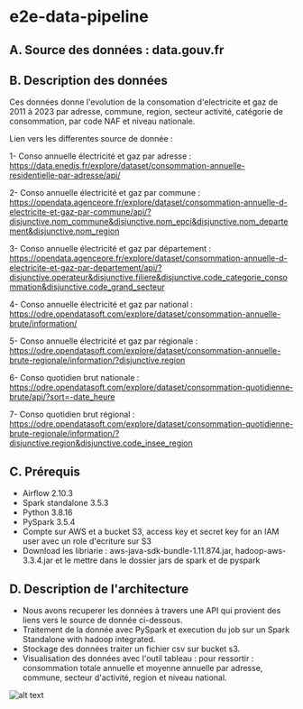 # e2e-data-pipeline

## A. Source des données : data.gouv.fr

## B. Description des données

Ces données donne l'evolution de la consomation d'electricite et gaz de 2011 à 2023 par adresse, commune, region, secteur activité, catégorie de consommation, par code NAF et niveau nationale.

Lien vers les differentes source de donnée : 

1- Conso annuelle électricité et gaz par adresse : https://data.enedis.fr/explore/dataset/consommation-annuelle-residentielle-par-adresse/api/

2- Conso annuelle électricité et gaz par commune : https://opendata.agenceore.fr/explore/dataset/consommation-annuelle-d-electricite-et-gaz-par-commune/api/?disjunctive.nom_commune&disjunctive.nom_epci&disjunctive.nom_departement&disjunctive.nom_region

3- Conso annuelle électricité et gaz par département : https://opendata.agenceore.fr/explore/dataset/consommation-annuelle-d-electricite-et-gaz-par-departement/api/?disjunctive.operateur&disjunctive.filiere&disjunctive.code_categorie_consommation&disjunctive.code_grand_secteur

4- Conso annuelle électricité et gaz par national : https://odre.opendatasoft.com/explore/dataset/consommation-annuelle-brute/information/

5- Conso annuelle électricité et gaz par régionale : https://odre.opendatasoft.com/explore/dataset/consommation-annuelle-brute-regionale/information/?disjunctive.region

6- Conso quotidien brut nationale : https://odre.opendatasoft.com/explore/dataset/consommation-quotidienne-brute/api/?sort=-date_heure

7- Conso quotidien brut régional : https://odre.opendatasoft.com/explore/dataset/consommation-quotidienne-brute-regionale/information/?disjunctive.region&disjunctive.code_insee_region

## C. Prérequis

- Airflow 2.10.3
- Spark standalone 3.5.3
- Python 3.8.16
- PySpark 3.5.4
- Compte sur AWS et a bucket S3, access key et secret key for an IAM user avec un role d'ecriture sur S3
- Download les libriarie : aws-java-sdk-bundle-1.11.874.jar, hadoop-aws-3.3.4.jar et le mettre dans le dossier jars de spark et de pyspark

## D. Description de l'architecture

- Nous avons recuperer les données à travers une API qui provient des liens vers le source de donnée ci-dessous.
- Traitement de la donnée avec PySpark et execution du job sur un Spark Standalone with hadoop integrated.
- Stockage des données traiter un fichier csv sur bucket s3.
- Visualisation des données avec l'outil tableau : pour ressortir : consommation totale annuelle et moyenne annuelle par adresse, commune, secteur d'activité, region et niveau national.

![alt text](https://github.com/Gerard237/e2e-data-pipeline/main/image.jpg?raw=true)

